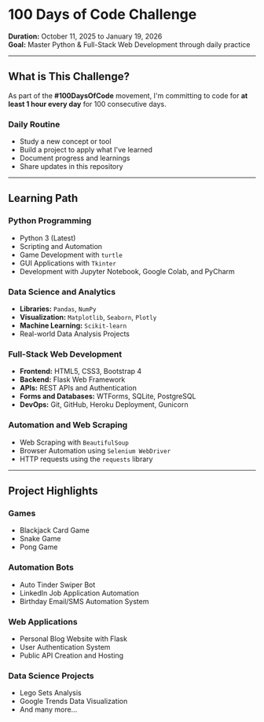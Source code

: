 # 100 Days of Code Challenge

**Duration:** October 11, 2025 to January 19, 2026  
**Goal:** Master Python & Full-Stack Web Development through daily practice

---

## What is This Challenge?

As part of the **#100DaysOfCode** movement, I'm committing to code for **at least 1 hour every day** for 100 consecutive days.

### Daily Routine
- Study a new concept or tool  
- Build a project to apply what I've learned  
- Document progress and learnings  
- Share updates in this repository  

---

## Learning Path

### Python Programming
- Python 3 (Latest)
- Scripting and Automation
- Game Development with `turtle`
- GUI Applications with `Tkinter`
- Development with Jupyter Notebook, Google Colab, and PyCharm

### Data Science and Analytics
- **Libraries:** `Pandas`, `NumPy`
- **Visualization:** `Matplotlib`, `Seaborn`, `Plotly`
- **Machine Learning:** `Scikit-learn`
- Real-world Data Analysis Projects

### Full-Stack Web Development
- **Frontend:** HTML5, CSS3, Bootstrap 4
- **Backend:** Flask Web Framework
- **APIs:** REST APIs and Authentication
- **Forms and Databases:** WTForms, SQLite, PostgreSQL
- **DevOps:** Git, GitHub, Heroku Deployment, Gunicorn

### Automation and Web Scraping
- Web Scraping with `BeautifulSoup`
- Browser Automation using `Selenium WebDriver`
- HTTP requests using the `requests` library

---

## Project Highlights

### Games
- Blackjack Card Game
- Snake Game
- Pong Game

### Automation Bots
- Auto Tinder Swiper Bot
- LinkedIn Job Application Automation
- Birthday Email/SMS Automation System

### Web Applications
- Personal Blog Website with Flask
- User Authentication System
- Public API Creation and Hosting

### Data Science Projects
- Lego Sets Analysis
- Google Trends Data Visualization
- And many more...
